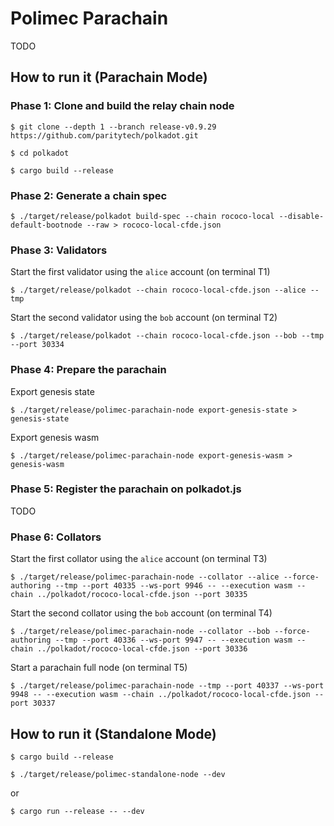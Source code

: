# Polimec Parachain  <!-- omit in toc -->

TODO

## How to run it (Parachain Mode)

### Phase 1: Clone and build the relay chain node

`$ git clone --depth 1 --branch release-v0.9.29 https://github.com/paritytech/polkadot.git`

`$ cd polkadot`

`$ cargo build --release`

### Phase 2: Generate a chain spec

`$ ./target/release/polkadot build-spec --chain rococo-local --disable-default-bootnode --raw > rococo-local-cfde.json`

### Phase 3: Validators
Start the first validator using the `alice` account (on terminal T1)

`$ ./target/release/polkadot --chain rococo-local-cfde.json --alice --tmp`

Start the second validator using the `bob` account (on terminal T2) 

`$ ./target/release/polkadot --chain rococo-local-cfde.json --bob --tmp --port 30334`

### Phase 4: Prepare the parachain

Export genesis state

`$ ./target/release/polimec-parachain-node export-genesis-state > genesis-state`

Export genesis wasm

`$ ./target/release/polimec-parachain-node export-genesis-wasm > genesis-wasm`

### Phase 5: Register the parachain on polkadot.js

TODO

### Phase 6: Collators

Start the first collator using the `alice` account (on terminal T3)

`$ ./target/release/polimec-parachain-node --collator --alice --force-authoring --tmp --port 40335 --ws-port 9946 -- --execution wasm --chain ../polkadot/rococo-local-cfde.json --port 30335`

Start the second collator using the `bob` account (on terminal T4)

`$ ./target/release/polimec-parachain-node --collator --bob --force-authoring --tmp --port 40336 --ws-port 9947 -- --execution wasm --chain ../polkadot/rococo-local-cfde.json --port 30336`

Start a parachain full node (on terminal T5)

`$ ./target/release/polimec-parachain-node --tmp --port 40337 --ws-port 9948 -- --execution wasm --chain ../polkadot/rococo-local-cfde.json --port 30337`


## How to run it (Standalone Mode)

`$ cargo build --release`

`$ ./target/release/polimec-standalone-node --dev`

or 

`$ cargo run --release -- --dev`

